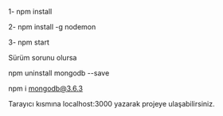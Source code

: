 1- npm install

2- npm install -g nodemon

3- npm start

Sürüm sorunu olursa

npm uninstall mongodb --save

npm i mongodb@3.6.3

Tarayıcı kısmına localhost:3000 yazarak projeye ulaşabilirsiniz.
